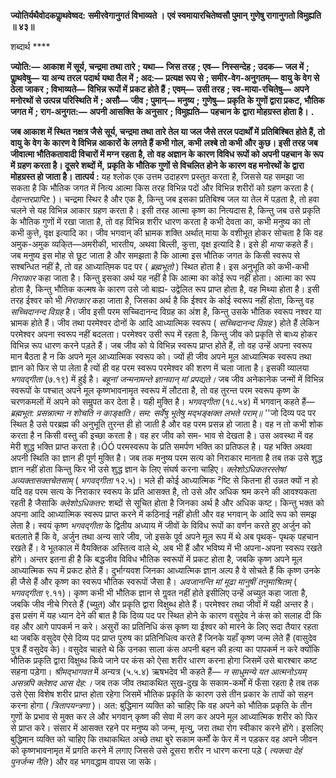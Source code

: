 **ज्योतिर्यथैवोदकपाॢथवेष्वद:** **समीरवेगानुगतं विभाव्यते ।** **एवं स्वमायारचितेष्वसौ पुमान्** **गुणेषु रागानुगतो विमुह्यति ॥ ४३॥** 

शब्दार्थ **** 

**ज्योति:—** **आकाश में सूर्य, चन्द्रमा तथा तारे** **; यथा—** **जिस तरह** **; एव—** **निस्सन्देह** **; उदक—** **जल में** **; पाॢथवेषु—** **या अन्य तरल** **पदार्थ यथा तैल में** **; अद:—** **प्रत्यक्ष रूप से** **; समीर-वेग-अनुगतम्—** **वायु के वेग से ठेला जाकर** **; विभाव्यते—** **विभिन्न रूपों में** **प्रकट होते हैं** **; एवम्—** **उसी तरह** **; स्व-माया-रचितेषु—** **अपने मनोरथों से उत्पन्न परिस्थिति में** **; असौ—** **जीव** **; पुमान्—** **मनुष्य** **;** **गुणेषु—** **प्रकृति के गुणों द्वारा प्रकट, भौतिक जगत में** **; राग-अनुगत:—** **अपनी आसक्ति के अनुसार** **; विमुह्यति—** **पहचान के** **द्वारा मोहग्रस्त होता है।** **.** 

**जब आकाश में स्थित नक्षत्र जैसे सूर्य, चन्द्रमा तथा तारे तेल या जल जैसे तरल पदार्थों में** **प्रतिबिश्बित होते हैं, तो वायु के वेग के कारण वे विभिन्न आकारों के लगते हैं कभी गोल, कभी** **लश्बे तो कभी और कुछ। इसी तरह जब जीवात्मा भौतिकतावादी विचारों में मग्न रहता है, तो** **वह अज्ञान के कारण विविध रूपों को अपनी पहचान के रूप में ग्रहण करता है। दूसरे शब्दों में,** **प्रकृति के भौतिक गुणों से विचलित होने के कारण वह मनोरथों के द्वारा मोहग्रस्त हो जाता है।** **तात्पर्य :** यह श्लोक एक उत्तम उदाहरण प्रस्तुत करता है, जिससे यह समझा जा सकता है कि भौतिक जगत में नित्य आत्मा किस तरह विभिन्न पदों और विभिन्न शरीरों को ग्रहण करता है ( *देहान्तरप्राप्ति:* )। चन्द्रमा स्थिर है और एक है, किन्तु जब इसका प्रतिबिश्ब जल या तेल में पड़ता है, तो हवा चलने से यह विभिन्न आकार ग्रहण करता है। इसी तरह आत्मा कृष्ण का नित्यदास है, किन्तु जब उसे प्रकृति के भौतिक गुणों में रखा जाता है, तो वह विभिन्न शरीर धारण करता है कभी देवता का, कभी मनुष्य का तो कभी कुत्ते, वृक्ष इत्यादि का। जीव भगवान् की भ्रामक शक्ति अर्थात् माया के वशीभूत होकर सोचता है कि वह अमुक-अमुक व्यकि्त—अमरीकी, भारतीय, अथवा बिल्ली, कुत्ता, वृक्ष इत्यादि है। इसे ही *माया* कहते हैं। जब मनुष्य इस मोह से छूट जाता है और समझता है कि आत्मा इस भौतिक जगत के किसी स्वरूप से सश्बन्धित नहीं है, तो वह आध्याति्मक पद पर ( *ब्रह्मभूतो* ) स्थित होता है। इस अनुभूति को कभी-कभी *निराकार* कहा जाता है। किन्तु इसका अर्थ यह नहीं है कि आत्मा का कोई रूप नहीं होता। आत्मा का रूप होता है, किन्तु भौतिक कल्मष के कारण उसे जो बाह्य- उद्वेलित रूप प्राप्त होता है, वह मिथ्या होता है। इसी तरह ईश्वर को भी *निराकार* कहा जाता है, जिसका अर्थ है कि ईश्वर के कोई स्वरूप नहीं होता, किन्तु वह *सच्चिदानन्द विग्रह* है। जीव इसी परम सच्चिदानन्द विग्रह का अंश है, किन्तु उसके भौतिक स्वरूप नश्वर या भ्रामक होते हैं। जीव तथा परमेश्वर दोनों के आदि आध्यात्मिक स्वरूप ( *सच्चिदानन्द विग्रह* ) होते हैं लेकिन परमेश्वर अपना स्वरूप नहीं बदलता। परमेश्वर उसी रूप में रहता है, किन्तु जीव को प्रकृति से बाध्य होकर विभिन्न रूप धारण करने पड़ते हैं। जब जीव को ये विभिन्न स्वरूप प्राप्त होते हैं, तो वह उन्हें अपना स्वरूप मान बैठता है न कि अपने मूल आध्यात्मिक स्वरूप को। ज्यों ही जीव अपने मूल आध्यात्मिक स्वरूप तथा ज्ञान को फिर से पा लेता है त्यों ही वह परम स्वरूप परमेश्वर की शरण में चला जाता है। इसकी व्यालया *भगवद्गीता* (७.१९) में हुई है। *बहूनां जन्मनामन्ते ज्ञानवान् मां प्रपद्यते।* जब जीव अनेकानेक जन्मों में विभिन्न स्वरूपों के पश्चात् अपने मूल कृष्णभावनामृत स्वरूप में लौटता है, तो वह तुरन्त परम स्वरूप कृष्ण के चरणकमलों में अपने को समॢपत कर देता है। यही मुक्ति है। *भगवद्गीता* (१८.५४) में भगवान् कहते हैं— *ब्रह्मभूत: प्रसन्नात्मा न शोचति न काङ्क्षति।* *सम: सर्वेषु भूतेषु मद्भङ्क्षक्त लभते पराम्॥* ''जो दिव्य पद पर स्थित है उसे परब्रह्म की अनुभूति तुरन्त ही हो जाती है और वह परम प्रसन्न हो जाता है। वह न तो कभी शोक करता है न किसी वस्तु की इच्छा करता है। वह हर जीव को सम- भाव से देखता है। उस अवस्था में वह मेरी शुद्ध भक्ति प्राप्त करता है।ÓÓ परमस्वरूप के प्रति समर्पण भक्ति का प्रतिफल है। यह भक्ति अथवा अपनी स्थिति का ज्ञान ही पूर्ण मुक्ति है। जब तक मनुष्य परम सत्य को निराकार मानता है तब तक उसे शुद्ध ज्ञान नहीं होता किन्तु फिर भी उसे शुद्ध ज्ञान के लिए संघर्ष करना चाहिए। *क्लेशोऽधिकतरस्तेषां अव्यक्तासक्तचेतसाम्* ( *भगवद्गीता* १२.५)। भले ही कोई आध्यात्मिक ²ष्टि से कितना ही उन्नत क्यों न हो यदि वह परम सत्य के निराकार स्वरूप के प्रति आसक्त है, तो उसे और अधिक श्रम करने की आवश्यकता रहती है जैसाकि *क्लेशोऽधिकतर:* शब्दों से सूचित होता है जिनका अर्थ है और अधिक कष्ट। किन्तु भक्त को अपना आदि आध्यात्मिक स्वरूप प्राप्त करने में कठिनाई नहीं होती और वह भगवान् के आदि रूप को समझ लेता है। स्वयं कृष्ण *भगवद्गीता* के द्वितीय अध्याय में जीवों के विविध रूपों का वर्णन करते हुए अर्जुन को बतलाते हैं कि वे, अर्जुन तथा अन्य सारे जीव, जो इसके पूर्व अपने मूल रूप में थे अब पृथक्- पृथक् पहचान रखते हैं। वे भूतकाल में वैयक्तिक अस्तित्व वाले थे, अब भी हैं और भविष्य में भी अपना-अपना स्वरूप रखते होंगे। अन्तर इतना ही है कि बद्धजीव विविध भौतिक स्वरूपों में प्रकट होता है, जबकि कृष्ण अपने मूल आध्यात्मिक रूप में प्रकट होते हैं। दुर्भाग्यवश जिनका आध्यात्मिक ज्ञान अल्प है वे सोचते हैं कि कृष्ण उनके ही जैसे हैं और कृष्ण का स्वरूप भौतिक स्वरूपों जैसा है। *अवजानन्ति मां मूढा मानुषीं तनुमाश्रितम्* ( *भगवद्गीता* ९.११)। कृष्ण कभी भी भौतिक ज्ञान से गॢवत नहीं होते इसीलिए उन्हें अच्युत कहा जाता है, जबकि जीव नीचे गिरते हैं (च्युत) और प्रकृति द्वारा विक्षुब्ध होते हैं। परमेश्वर तथा जीवों में यही अन्तर है। इस प्रसंग में यह ध्यान देने की बात है कि दिव्य पद पर स्थित होने के कारण वसुदेव ने कंस को सलाह दी कि वह और आगे पापकर्म न करे। असुरों का प्रतिनिधि कंस कृष्ण या ईश्वर को मारने के लिए सदा तैयार रहता था जबकि वसुदेव ऐसे दिव्य पद प्राप्त पुरुष का प्रतिनिधित्व करते हैं जिनके यहाँ कृष्ण जन्म लेते हैं (वासुदेव पुत्र हैं वसुदेव के)। वसुदेव चाहते थे कि उनका साला कंस अपनी बहन की हत्या का पापकर्म न करे क्योंकि भौतिक प्रकृति द्वारा विक्षुब्ध किये जाने पर कंस को ऐसा शरीर धारण करना होगा जिसमें उसे बारश्बार कष्ट सहना पड़ेगा। *श्रीमद्भागवत* में अन्यत्र (५.५.४) ऋषभदेव भी कहते हैं— *न साधुमन्ये यत आत्मनोऽयम्* *असन्नपि क्लेशद आस देह:।* जब तक जीव तथाकथित सुख-दुख के सकाम-कर्मों में फँसा रहता है तब तक उसे ऐसा विशेष शरीर प्राप्त होता रहेगा जिसमें भौतिक प्रकृति के कारण उसे तीन प्रकार के तापों को सहन करना होगा ( *त्रितापयन्त्रणा* )। अत: बुद्धिमान व्यक्ति को चाहिए कि वह अपने को भौतिक प्रकृति के तीन गुणों के प्रभाव से मुक्त कर ले और भगवान् कृष्ण की सेवा में लग कर अपने मूल आध्यात्मिक शरीर को फिर से प्राप्त करे। संसार में आसक्त रहने पर मनुष्य को जन्म, मृत्यु, जरा तथा रोग स्वीकार करने होंगे। इसलिए बुद्धिमान व्यक्ति को चाहिए कि तथाकथित अच्छे तथा बुरे सकाम कर्मों के फेर में न पड़कर वह अपने जीवन को कृष्णभावनामृत में प्रगति करने में लगाए जिससे उसे दूसरा शरीर न धारण करना पड़े ( *त्यक्त्वा देहं पुनर्जन्म नैति* ) और वह भगवद्धाम वापस जा सके।  